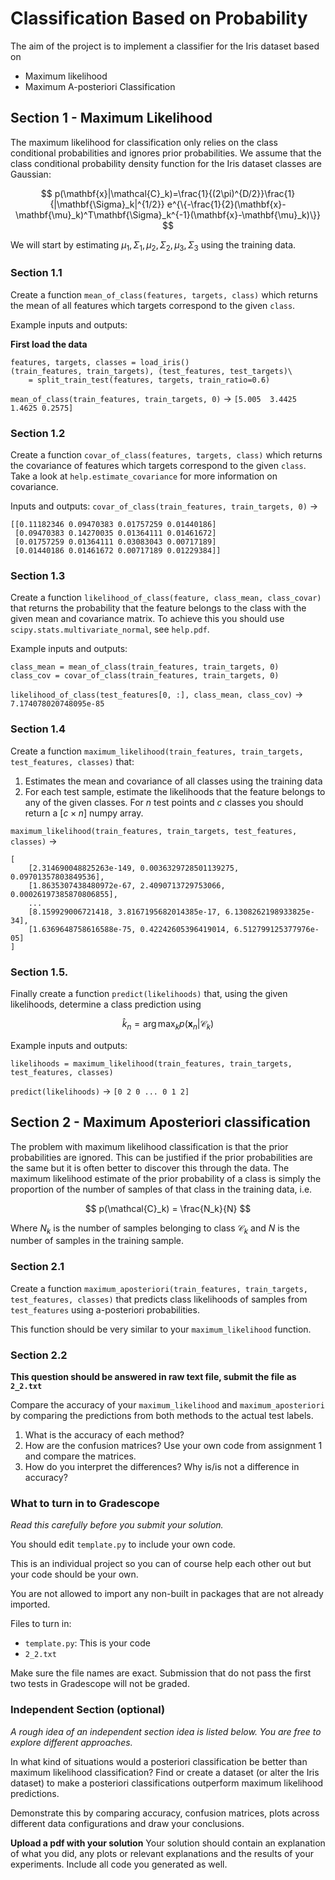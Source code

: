# Classification Based on Probability
The aim of the project is to implement a classifier for the Iris dataset based on
* Maximum likelihood
* Maximum A-posteriori Classification

## Section 1 - Maximum Likelihood
The maximum likelihood for classification only relies on the class conditional probabilities and ignores prior probabilities. We assume that the class conditional probability density function for the Iris dataset classes are Gaussian:

$$
p(\mathbf{x}|\mathcal{C}_k)=\frac{1}{(2\pi)^{D/2}}\frac{1}{|\mathbf{\Sigma}_k|^{1/2}} e^{\{-\frac{1}{2}(\mathbf{x}-\mathbf{\mu}_k)^T\mathbf{\Sigma}_k^{-1}(\mathbf{x}-\mathbf{\mu}_k)\}}
$$

We will start by estimating $\mu_1, \Sigma_1, \mu_2, \Sigma_2, \mu_3, \Sigma_3$  using the training data.

### Section 1.1
Create a function `mean_of_class(features, targets, class)` which returns the mean of all features which targets correspond to the given `class`.

Example inputs and outputs:

**First load the data**
```
features, targets, classes = load_iris()
(train_features, train_targets), (test_features, test_targets)\
    = split_train_test(features, targets, train_ratio=0.6)
```

`mean_of_class(train_features, train_targets, 0)`
-> `[5.005  3.4425 1.4625 0.2575]`


### Section 1.2
Create a function `covar_of_class(features, targets, class)` which returns the covariance of features which targets correspond to the given `class`. Take a look at `help.estimate_covariance` for more information on covariance.

Inputs and outputs:
`covar_of_class(train_features, train_targets, 0)` ->
```
[[0.11182346 0.09470383 0.01757259 0.01440186]
 [0.09470383 0.14270035 0.01364111 0.01461672]
 [0.01757259 0.01364111 0.03083043 0.00717189]
 [0.01440186 0.01461672 0.00717189 0.01229384]]
```

### Section 1.3
Create a function `likelihood_of_class(feature, class_mean, class_covar)` that returns the probability that the feature belongs to the class with the given mean and covariance matrix. To achieve this you should use `scipy.stats.multivariate_normal`, see `help.pdf`.

Example inputs and outputs:
```
class_mean = mean_of_class(train_features, train_targets, 0)
class_cov = covar_of_class(train_features, train_targets, 0)
```
`likelihood_of_class(test_features[0, :], class_mean, class_cov)` -> `7.174078020748095e-85`

### Section 1.4
Create a function `maximum_likelihood(train_features, train_targets, test_features, classes)` that:
1. Estimates the mean and covariance of all classes using the training data
2. For each test sample, estimate the likelihoods that the feature belongs to any of the given classes. For $n$ test points and $c$ classes you should return a $[c \times n]$ numpy array.

`maximum_likelihood(train_features, train_targets, test_features, classes)` ->
```
[
    [2.314690048825263e-149, 0.0036329728501139275, 0.09701357803849536],
    [1.8635307438480972e-67, 2.4090713729753066, 0.00026197385870806855],
    ...
    [8.159929006721418, 3.8167195682014385e-17, 6.1308262198933825e-34],
    [1.6369648758616588e-75, 0.42242605396419014, 6.512799125377976e-05]
]
```


### Section 1.5.
Finally create a function `predict(likelihoods)` that, using the given likelihoods, determine a class prediction using

$$\hat{k}_n=\arg \max_k p(\mathbf{x}_n|\mathcal{C}_k)$$

Example inputs and outputs:

```
likelihoods = maximum_likelihood(train_features, train_targets, test_features, classes)
```
`predict(likelihoods)` -> `[0 2 0 ... 0 1 2]`


## Section 2 - Maximum Aposteriori classification
The problem with maximum likelihood classification is that the prior probabilities are ignored. This can be justified if the prior probabilities are the same but it is often better to discover this through the data. The maximum likelihood estimate of the prior probability of a class is simply the proportion of the number of samples of that class in the training data, i.e.

$$
    p(\mathcal{C}_k) = \frac{N_k}{N}
$$

Where $N_k$ is the number of samples belonging to class  $\mathcal{C}_k$ and $N$ is the number of samples in the training sample.

### Section 2.1
Create a function `maximum_aposteriori(train_features, train_targets, test_features, classes)`
that predicts class likelihoods of samples from `test_features` using a-posteriori probabilities.

This function should be very similar to your `maximum_likelihood` function.

### Section 2.2
**This question should be answered in raw text file, submit the file as `2_2.txt`**

Compare the accuracy of your `maximum_likelihood` and `maximum_aposteriori` by comparing the predictions from both methods to the actual test labels.

1. What is the accuracy of each method?
2. How are the confusion matrices? Use your own code from assignment 1 and compare the matrices.
3. How do you interpret the differences? Why is/is not a difference in accuracy?

### What to turn in to Gradescope
*Read this carefully before you submit your solution.*

You should edit `template.py` to include your own code.
 
This is an individual project so you can of course help each other out but your code should be your own.

You are not allowed to import any non-built in packages that are not already imported.

Files to turn in:

- `template.py`: This is your code
- `2_2.txt`

Make sure the file names are exact. 
Submission that do not pass the first two tests in Gradescope will not be graded.

### Independent Section (optional)
*A rough idea of an independent section idea is listed below. You are free to explore different approaches.*

In what kind of situations would a posteriori classification be better than maximum likelihood classification? Find or create a dataset (or alter the Iris dataset) to make a posteriori classifications outperform maximum likelihood predictions.

Demonstrate this by comparing accuracy, confusion matrices, plots across different data configurations and draw your conclusions.

**Upload a pdf with your solution**
Your solution should contain an explanation of what you did, any plots or relevant explanations and the results of your experiments. Include all code you generated as well.

